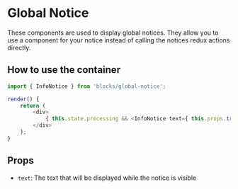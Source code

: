 # Global Notice

These components are used to display global notices.
They allow you to use a component for your notice instead of calling the notices redux actions directly.

## How to use the container

```js
import { InfoNotice } from 'blocks/global-notice';

render() {
	return (
		<div>
			{ this.state.processing && <InfoNotice text={ this.props.translate( 'Proccessing…' ) } /> }
		</div>
	);
}
```

## Props

- `text`: The text that will be displayed while the notice is visible
